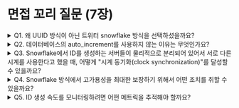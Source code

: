 # 면접 꼬리 질문 (7장)

<details>
<summary>Q1. 왜 UUID 방식이 아닌 트위터 snowflake 방식을 선택하셨을까요?</summary>

**UUID의 한계**:

1. **정렬 불가능**:
   - UUID v4는 랜덤하게 생성되어 시간 순서 정렬 불가
   - 데이터베이스 인덱스 성능 저하 (B-tree 인덱스에서 랜덤 삽입은 페이지 분할 유발)
   - 시간 단위 쿼리에 비효율적

2. **크기 문제**:
   - UUID는 128비트로 저장 공간이 큼
   - 문자열로 표현 시 36자
   - 네트워크 전송 및 저장 비용 증가

3. **가독성 부족**:
   - 사람이 읽기 어려움
   - 디버깅 시 불편

**Snowflake의 장점**:

1. **시간 순서 보장**:
   - ID에 타임스탬프가 포함되어 시간 순서대로 정렬 가능
   - 데이터베이스 인덱스 효율적 (순차 삽입)
   - 시간 범위 쿼리 최적화

2. **컴팩트한 크기**:
   - 64비트 정수 (8바이트)
   - 숫자로 표현 가능하여 저장 효율적

3. **분산 생성 가능**:
   - 데이터센터 ID와 워커 ID로 충돌 없이 분산 생성
   - 중앙 조정자 불필요

4. **정보 포함**:
   - 타임스탬프, 데이터센터 ID, 워커 ID, 시퀀스 번호 등 메타데이터 포함
   - ID만으로도 생성 시간과 출처 파악 가능

**트레이드오프**:
- Snowflake는 시계 동기화 필요
- UUID는 완전히 독립적이지만 성능과 저장 효율성 측면에서 불리

**결론**: 대규모 분산 시스템에서 정렬 가능하고 효율적인 ID가 필요한 경우 Snowflake가 더 적합합니다.
</details>

<details>
<summary>Q2. 데이터베이스의 auto_increment를 사용하지 않는 이유는 무엇인가요?</summary>

**`auto_increment`의 한계**:

1. **단일 장애점(SPOF)**:
   - 단일 데이터베이스 서버에 의존
   - 서버 다운 시 ID 생성 불가
   - 병목 현상 발생

2. **확장성 문제**:
   - 수평 확장(scale-out) 어려움
   - 여러 데이터베이스 샤드 사용 시 ID 충돌 가능
   - 중앙 집중식 구조로 성능 한계

3. **네트워크 지연**:
   - ID 생성마다 데이터베이스 요청 필요
   - 네트워크 왕복 시간(RTT) 오버헤드
   - 높은 처리량(throughput) 요구 시 성능 저하

4. **데이터베이스 부하**:
   - 모든 ID 생성 요청이 DB로 집중
   - 쓰기 작업 증가로 락 경합 발생
   - 다른 쿼리 성능 영향

**대안 방식의 장점**:

1. **Snowflake**:
   - 각 워커가 독립적으로 ID 생성
   - 데이터베이스 의존성 제거
   - 초당 수백만 ID 생성 가능

2. **분산 처리**:
   - 여러 ID 생성 서버 병렬 운영
   - 수평 확장 용이
   - 고가용성 보장

3. **저지연**:
   - 메모리에서 ID 생성 (나노초 단위)
   - 네트워크 요청 불필요
   - 실시간 처리 가능

**`auto_increment`가 적합한 경우**:
- 소규모 애플리케이션
- 단일 데이터베이스로 충분한 경우
- 초당 수백 건 이하의 ID 생성

**대규모 시스템에서는 분산 ID 생성기가 필수적입니다.**
</details>

<details>
<summary>Q3. Snowflake에서 ID를 생성하는 서버들이 물리적으로 분리되어 있어서 서로 다른 시계를 사용한다고 했을 때, 어떻게 "시계 동기화(clock synchronization)"를 달성할 수 있을까요?</summary>

**시계 동기화의 중요성**:
- Snowflake ID의 타임스탬프 부분이 부정확하면 시간 순서 보장 불가
- 시계가 뒤로 가면(clock drift backward) ID 중복 가능성

**시계 동기화 방법**:

1. **NTP (Network Time Protocol)**:
   - **개념**: 네트워크를 통해 시계 동기화하는 표준 프로토콜
   - **정확도**: 일반적으로 수 밀리초 이내
   - **설정**:
     ```bash
     # NTP 서버 설정
     ntpd -gq
     ntpdate -u time.google.com
     ```
   - **장점**: 널리 사용되고 안정적
   - **단점**: 네트워크 지연에 영향 받음

2. **PTP (Precision Time Protocol)**:
   - **개념**: NTP보다 정밀한 시계 동기화 (IEEE 1588 표준)
   - **정확도**: 마이크로초 이내
   - **사용 환경**: 하드웨어 지원 필요 (특수 네트워크 스위치)
   - **장점**: 매우 높은 정밀도
   - **단점**: 비용이 높고 설정 복잡

3. **GPS 기반 동기화**:
   - **개념**: GPS 신호를 이용한 시계 동기화
   - **정확도**: 나노초 단위
   - **장점**: 외부 네트워크 불필요, 매우 정확
   - **단점**: GPS 수신기 하드웨어 필요

4. **Amazon Time Sync Service / Google TrueTime**:
   - **Amazon Time Sync**: NTP 기반, AWS 인프라에 최적화
   - **Google TrueTime**: GPS와 원자시계 조합, 시간 불확실성 범위 제공
   - **장점**: 클라우드 환경에서 관리 불필요
   - **단점**: 특정 클라우드 벤더에 종속

**Clock Drift 대응 방법**:

1. **대기(Wait) 전략**:
   - 시계가 정상으로 돌아올 때까지 대기
   - 짧은 시간(수 밀리초)이면 허용 가능

2. **워커 종료 및 재시작**:
   - 시계 오류가 심각하면 해당 워커 종료
   - 다른 워커가 요청 처리
   - 시계 재동기화 후 재시작

3. **Sequence 번호 활용**:
   - 같은 밀리초 내에서 시퀀스 번호로 순서 보장
   - 타임스탬프 변경 전 시퀀스 번호 최대한 활용

**모범 사례**:
- **정기 모니터링**: 시계 드리프트 감시
- **알림 설정**: 허용 범위 초과 시 알림
- **다중 시간 소스**: NTP 서버 여러 개 설정
- **정기 재동기화**: cron job으로 주기적 동기화
- **로그 기록**: 시계 이상 발생 시 로그 남기기

**결론**: NTP를 기본으로 사용하고, 클라우드 환경에서는 벤더 제공 시간 동기화 서비스를 활용하는 것이 현실적입니다. 시계 오류 감지 로직은 필수입니다.
</details>

<details>
<summary>Q4. Snowflake 방식에서 고가용성을 최대한 보장하기 위해서 어떤 조치를 취할 수 있을까요?</summary>

**고가용성을 위한 전략**:

1. **다중 ID 생성 서버 배포**:
   - **개념**: 여러 워커 서버를 독립적으로 운영
   - **장점**: 일부 서버 장애 시에도 서비스 지속
   - **구현**:
     - 각 워커에 고유한 워커 ID 할당
     - 로드 밸런서로 트래픽 분산
     - 최소 3개 이상의 워커 권장

2. **멀티 리전/멀티 AZ 배포**:
   - **개념**: 여러 데이터센터/가용 영역에 워커 분산
   - **장점**: 리전 단위 장애에도 대응 가능

   - **주의**: 데이터센터 ID와 워커 ID 조합이 전역적으로 유일해야 함

3. **헬스 체크 및 자동 페일오버**:
   - 로드 밸런서가 장애 워커 제외
   - 정상 워커로 트래픽 자동 라우팅
   - 장애 워커 자동 재시작

4. **워커 ID 풀 관리**:
   - **중앙 레지스트리 사용**:
     - ZooKeeper, etcd, Consul 같은 분산 코디네이터 활용
     - 워커 시작 시 사용 가능한 ID 자동 할당
     - 워커 종료 시 ID 반환하여 재사용
   - **장점**:
     - ID 충돌 방지
     - 동적 확장 가능
     - 워커 추가/제거 자동화

5. **모니터링 및 알림**:
   - **추적 메트릭**:
     - ID 생성 속도 (초당 생성 수)
     - 응답 시간
     - 에러율
     - 시계 드리프트
     - 시퀀스 번호 오버플로우 빈도
   - **알림 조건**:
     - 워커 다운
     - 에러율 임계치 초과
     - 시계 동기화 문제
     - 시퀀스 번호 고갈

6. **Rate Limiting 및 백프레셔**:
   - **개념**: 과부하 방지
   - **구현**:
     - 워커당 초당 최대 요청 수 제한
     - 큐 사용으로 급격한 트래픽 완충
     - Circuit Breaker 패턴 적용

7. **캐싱 및 배치 생성**:
   - ID 사전 생성으로 빠른 응답 속도 및 부하 분산 달성

8. **Graceful Degradation**:
   - **개념**: 부분 장애 시에도 제한적 서비스 제공
   - **구현**:
     - 일부 워커 장애 시 남은 워커로 서비스
     - 성능 저하는 있지만 완전 중단 방지
     - 자동 스케일링으로 추가 워커 기동

9. **데이터 영속성 및 상태 복구**:
   - **마지막 타임스탬프 저장**:
     - 워커 재시작 시 이전 타임스탬프 복구
     - 디스크 또는 분산 저장소에 주기적 저장
     - 시계 역행 방지

10. **카오스 엔지니어링**:
    - **개념**: 의도적 장애 주입으로 복원력 테스트
    - **테스트 시나리오**:
      - 랜덤 워커 종료
      - 네트워크 지연 주입
      - 시계 드리프트 시뮬레이션
      - 리전 단위 장애

**실무 체크리스트**:
- [ ] 최소 3개 이상의 워커 운영
- [ ] 멀티 AZ/리전 배포
- [ ] 헬스 체크 엔드포인트 구현
- [ ] 자동 페일오버 설정
- [ ] 모니터링 대시보드 구축
- [ ] 알림 시스템 설정
- [ ] 시계 동기화 모니터링
- [ ] 정기적인 부하 테스트
- [ ] 재해 복구 계획 수립

**결론**: 고가용성은 다중화, 모니터링, 자동화의 조합으로 달성됩니다. 특히 분산 환경에서는 워커 ID 관리와 시계 동기화가 핵심입니다.
</details>

<details>
<summary>Q5. ID 생성 속도를 모니터링하려면 어떤 메트릭을 추적해야 할까요?</summary>

**핵심 메트릭**:

1. **처리량(Throughput) 메트릭**:
   - **초당 생성 ID 수 (IDs per second)**
   - **목적**: 시스템 부하 파악, 용량 계획
   - **임계치 예시**: 설계상 최대 4096 IDs/ms = 4,096,000 IDs/sec (시퀀스 12비트 기준)

2. **지연 시간(Latency) 메트릭**:
   - **P50, P95, P99 응답 시간**
   - **목적**: 사용자 체감 성능 모니터링
   - **임계치 예시**: P99 < 10ms

3. **시퀀스 번호 오버플로우 빈도**:
   - **개념**: 동일 밀리초 내 시퀀스 번호 4096 초과 횟수
   - **목적**: 부하 급증 감지, 워커 추가 필요성 판단
   - **대응**: 오버플로우 빈번하면 워커 추가 또는 시퀀스 비트 증가 고려

4. **시계 드리프트(Clock Drift)**:
   - **NTP 오프셋**:
     ```bash
     # ntpq로 확인
     ntpq -c peers
     ```
   - **목적**: 시간 동기화 문제 조기 발견
   - **임계치**: ±100ms 초과 시 경고

5. **에러율(Error Rate)**:
   - **에러 타입별 카운트**
   - **목적**: 장애 조기 감지
   - **임계치**: 에러율 > 0.1% 시 알림

6. **워커별 부하 분산**:
   - **워커별 ID 생성 수**
   - **목적**: 부하 불균형 감지
   - **분석**: 특정 워커에 과도한 요청 집중 여부 확인

7. **가용성(Availability)**:
   - **활성 워커 수**
   - **헬스 체크 성공률**

8. **리소스 사용률**:
   - **CPU 사용률**
   - **메모리 사용률**
   - **네트워크 I/O**
   - **목적**: 리소스 병목 파악, 스케일링 결정

9. **ID 유일성 검증**:
   - **중복 ID 감지** (샘플링 기반)
   - **목적**: 설정 오류(워커 ID 중복 등) 감지
   - **구현**: 주기적으로 생성된 ID 샘플 수집 후 중복 검사

**모니터링 대시보드 구성**:

```
┌─────────────────────────────────────────────────┐
│         ID Generator Monitoring Dashboard        │
├─────────────────────────────────────────────────┤
│ Throughput:                                     │
│   ▓▓▓▓▓▓▓▓▓▓░░░░░ 850K IDs/sec (Max: 4M)      │
│                                                 │
│ Latency (P99):                                  │
│   ▓▓░░░░░░░░░░░░░ 2.3ms (Target: <10ms)       │
│                                                 │
│ Active Workers:                                 │
│   Region 1: ✓✓✓ (3/3)                         │
│   Region 2: ✓✓✗ (2/3) ⚠️                      │
│                                                 │
│ Sequence Overflow Rate:                         │
│   ▓░░░░░░░░░░░░░░ 0.02% (Low)                  │
│                                                 │
│ Clock Drift:                                    │
│   Worker 0: +5ms ✓                             │
│   Worker 1: +12ms ✓                            │
│   Worker 2: +150ms ⚠️                          │
│                                                 │
│ Error Rate:                                     │
│   ░░░░░░░░░░░░░░░ 0.001% (Healthy)             │
└─────────────────────────────────────────────────┘
```

**결론**: 핵심은 처리량, 지연시간, 에러율, 시계 드리프트를 지속적으로 모니터링하고, 임계치 초과 시 자동 알림을 통해 신속히 대응하는 것입니다. 시각화 대시보드로 전체적인 시스템 건강도를 한눈에 파악할 수 있어야 합니다.
</details>

